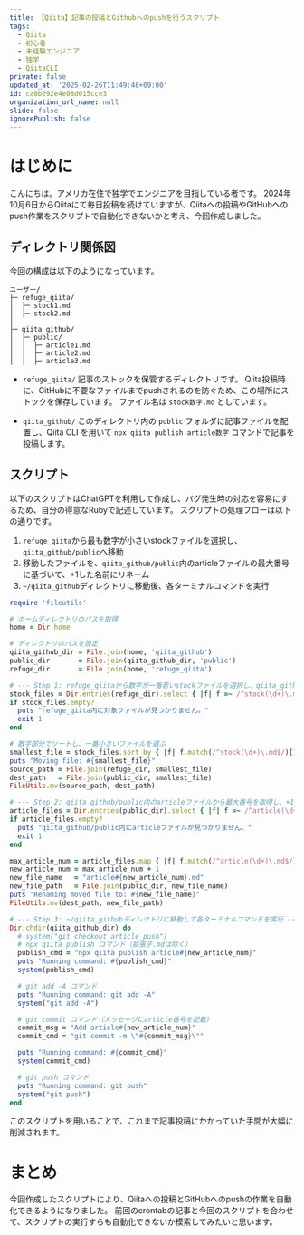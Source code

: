 ```yaml
---
title: 【Qiita】記事の投稿とGithubへのpushを行うスクリプト
tags:
  - Qiita
  - 初心者
  - 未経験エンジニア
  - 独学
  - QiitaCLI
private: false
updated_at: '2025-02-26T11:49:48+09:00'
id: ca0b292e4e08d015cce3
organization_url_name: null
slide: false
ignorePublish: false
---
```

# はじめに

こんにちは。アメリカ在住で独学でエンジニアを目指している者です。
2024年10月6日からQiitaにて毎日投稿を続けていますが、Qiitaへの投稿やGitHubへのpush作業をスクリプトで自動化できないかと考え、今回作成しました。

## ディレクトリ関係図
今回の構成は以下のようになっています。
```
ユーザー/
├─ refuge_qiita/
│  ├─ stock1.md
│  ├─ stock2.md
│ 
├─ qiita_github/
│  ├─ public/
│  │  ├─ article1.md
│  │  ├─ article2.md
│  │  ├─ article3.md

```

* `refuge_qiita/`
記事のストックを保管するディレクトリです。
Qiita投稿時に、GitHubに不要なファイルまでpushされるのを防ぐため、この場所にストックを保存しています。
ファイル名は `stock数字.md` としています。

* `qiita_github/`
このディレクトリ内の `public` フォルダに記事ファイルを配置し、Qiita CLI を用いて `npx qiita publish article数字` コマンドで記事を投稿します。

## スクリプト
以下のスクリプトはChatGPTを利用して作成し、バグ発生時の対応を容易にするため、自分の得意なRubyで記述しています。
スクリプトの処理フローは以下の通りです。

1. `refuge_qiita`から最も数字が小さいstockファイルを選択し、`qiita_github/public`へ移動
2. 移動したファイルを、`qiita_github/public`内のarticleファイルの最大番号に基づいて、+1した名前にリネーム
3. `~/qiita_github`ディレクトリに移動後、各ターミナルコマンドを実行

```ruby
require 'fileutils'

# ホームディレクトリのパスを取得
home = Dir.home

# ディレクトリのパスを設定
qiita_github_dir = File.join(home, 'qiita_github')
public_dir       = File.join(qiita_github_dir, 'public')
refuge_dir       = File.join(home, 'refuge_qiita')

# --- Step 1: refuge_qiitaから数字が一番若いstockファイルを選択し、qiita_github/publicへ移動 ---
stock_files = Dir.entries(refuge_dir).select { |f| f =~ /^stock(\d+)\.md$/ }
if stock_files.empty?
  puts "refuge_qiita内に対象ファイルが見つかりません。"
  exit 1
end

# 数字部分でソートし、一番小さいファイルを選ぶ
smallest_file = stock_files.sort_by { |f| f.match(/^stock(\d+)\.md$/)[1].to_i }.first
puts "Moving file: #{smallest_file}"
source_path = File.join(refuge_dir, smallest_file)
dest_path   = File.join(public_dir, smallest_file)
FileUtils.mv(source_path, dest_path)

# --- Step 2: qiita_github/public内のarticleファイルから最大番号を取得し、+1した名前にリネーム ---
article_files = Dir.entries(public_dir).select { |f| f =~ /^article(\d+)\.md$/ }
if article_files.empty?
  puts "qiita_github/public内にarticleファイルが見つかりません。"
  exit 1
end

max_article_num = article_files.map { |f| f.match(/^article(\d+)\.md$/)[1].to_i }.max
new_article_num = max_article_num + 1
new_file_name   = "article#{new_article_num}.md"
new_file_path   = File.join(public_dir, new_file_name)
puts "Renaming moved file to: #{new_file_name}"
FileUtils.mv(dest_path, new_file_path)

# --- Step 3: ~/qiita_githubディレクトリに移動して各ターミナルコマンドを実行 ---
Dir.chdir(qiita_github_dir) do
  # system("git checkout article_push")
  # npx qiita publish コマンド（拡張子.mdは除く）
  publish_cmd = "npx qiita publish article#{new_article_num}"
  puts "Running command: #{publish_cmd}"
  system(publish_cmd)

  # git add -A コマンド
  puts "Running command: git add -A"
  system("git add -A")

  # git commit コマンド（メッセージにarticle番号を記載）
  commit_msg = "Add article#{new_article_num}"
  commit_cmd = "git commit -m \"#{commit_msg}\""

  puts "Running command: #{commit_cmd}"
  system(commit_cmd)

  # git push コマンド
  puts "Running command: git push"
  system("git push")
end
```

このスクリプトを用いることで、これまで記事投稿にかかっていた手間が大幅に削減されます。

# まとめ
今回作成したスクリプトにより、Qiitaへの投稿とGitHubへのpushの作業を自動化できるようになりました。
前回のcrontabの記事と今回のスクリプトを合わせて、スクリプトの実行すらも自動化できないか模索してみたいと思います。
